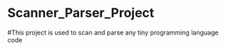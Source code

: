 # Scanner_Parser_Project
#This project is used to scan and parse any tiny programming language code
